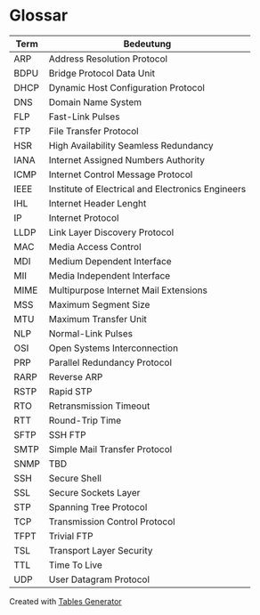# Glossar

| Term | Bedeutung                                         |
|------|---------------------------------------------------|
| ARP  | Address Resolution Protocol                       |
| BDPU | Bridge Protocol Data Unit                         |
| DHCP | Dynamic Host Configuration Protocol               |
| DNS  | Domain Name System                                |
| FLP  | Fast-Link Pulses                                  |
| FTP  | File Transfer Protocol                            |
| HSR  | High Availability Seamless Redundancy             |
| IANA | Internet Assigned Numbers Authority               |
| ICMP | Internet Control Message Protocol                 |
| IEEE | Institute of Electrical and Electronics Engineers |
| IHL  | Internet Header Lenght                            |
| IP   | Internet Protocol                                 |
| LLDP | Link Layer Discovery Protocol                     |
| MAC  | Media Access Control                              |
| MDI  | Medium Dependent Interface                        |
| MII  | Media Independent Interface                       |
| MIME | Multipurpose Internet Mail Extensions             |
| MSS  | Maximum Segment Size                              |
| MTU  | Maximum Transfer Unit                             |
| NLP  | Normal-Link Pulses                                |
| OSI  | Open Systems Interconnection                      |
| PRP  | Parallel Redundancy Protocol                      |
| RARP | Reverse ARP                                       |
| RSTP | Rapid STP                                         |
| RTO  | Retransmission Timeout                            |
| RTT  | Round-Trip Time                                   |
| SFTP | SSH FTP                                           |
| SMTP | Simple Mail Transfer Protocol                     |
| SNMP | TBD                                               |
| SSH  | Secure Shell                                      |
| SSL  | Secure Sockets Layer                              |
| STP  | Spanning Tree Protocol                            |
| TCP  | Transmission Control Protocol                     |
| TFPT | Trivial FTP                                       |
| TSL  | Transport Layer Security                          |
| TTL  | Time To Live                                      |
| UDP  | User Datagram Protocol                            |

 Created with [Tables Generator](http://www.tablesgenerator.com/markdown_tables)

